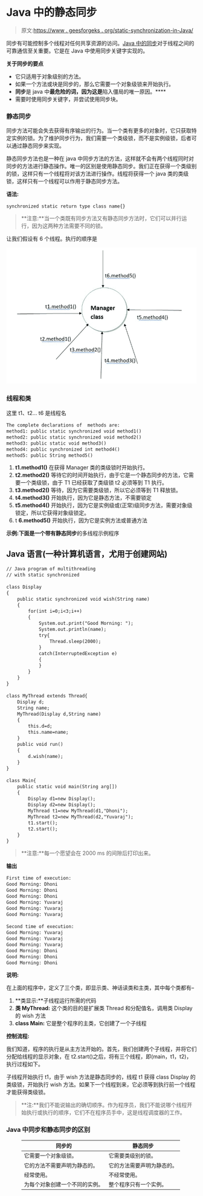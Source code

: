 # Java 中的静态同步

> 原文:[https://www . geesforgeks . org/static-synchronization-in-Java/](https://www.geeksforgeeks.org/static-synchronization-in-java/)

同步有可能控制多个线程对任何共享资源的访问。[Java 中的同步](https://www.geeksforgeeks.org/synchronized-in-java/)对于线程之间的可靠通信至关重要。它是在 Java 中使用同步关键字实现的。

**关于同步的要点**

*   它只适用于对象级别的方法。
*   如果一个方法或块是同步的，那么它需要一个对象级锁来开始执行。
*   **同步**是 java 中**最危险的词，因为这是**陷入僵局的唯一原因。****
*   需要时使用同步关键字，并尝试使用同步块。

### **静态同步**

同步方法可能会失去获得有序输出的行为。当一个类有更多的对象时，它只获取特定实例的锁。为了维护同步行为，我们需要一个类级锁，而不是实例级锁，后者可以通过静态同步来实现。

静态同步方法也是一种在 java 中同步方法的方法，这样就不会有两个线程同时对同步的方法进行静态操作。唯一的区别是使用静态同步。我们正在获得一个类级别的锁，这样只有一个线程将对该方法进行操作。线程将获得一个 java 类的类级锁，这样只有一个线程可以作用于静态同步方法。

**语法:**

```
synchronized static return type class name{}
```

> **注意:**当一个类既有同步方法又有静态同步方法时，它们可以并行运行，因为这两种方法需要不同的锁。

让我们假设有 6 个线程。执行的顺序是

![Example - 6 Threads in Java ](img/43a7e125e968d5c8265ba7ac6303237b.png)

### 线程和类

这里 t1、t2… t6 是线程名

```
The complete declarations of  methods are:
method1: public static synchronized void method1()
method2: public static synchronized void method2()
method3: public static void method3()
method4: public synchronized int method4()
method5: public String method5()
```

1.  **t1.method1()** 在获得 Manager 类的类级锁时开始执行。
2.  **t2.method2()** 等待它的时间开始执行，由于它是一个静态同步的方法，它需要一个类级锁，由于 T1 已经获取了类级锁 t2 必须等到 T1 执行。
3.  **t3.method2()** 等待，因为它需要类级锁，所以它必须等到 T1 释放锁。
4.  **t4.method3()** 开始执行，因为它是静态方法，不需要锁定
5.  **t5.method4()** 开始执行，因为它是实例级或(正常)级同步方法，需要对象级锁定，所以它获得对象级锁定。
6.  t **6.method5()** 开始执行，因为它是实例方法或普通方法

**示例:**下面是一个带有**静态同步**的多线程示例程序

## Java 语言(一种计算机语言，尤用于创建网站)

```
// Java program of multithreading 
// with static synchronized

class Display
{
    public static synchronized void wish(String name)
    {
        for(int i=0;i<3;i++)
        {
            System.out.print("Good Morning: ");
            System.out.println(name);
            try{
                Thread.sleep(2000);
            }
            catch(InterruptedException e)
            {
            }
        }
    }
}

class MyThread extends Thread{
    Display d;
    String name;
    MyThread(Display d,String name)
    {
        this.d=d;
        this.name=name;
    }
    public void run()
    {
        d.wish(name);
    }
}

class Main{
    public static void main(String arg[])
    {
        Display d1=new Display();
        Display d2=new Display();
        MyThread t1=new MyThread(d1,"Dhoni");
        MyThread t2=new MyThread(d2,"Yuvaraj");
        t1.start();
        t2.start();
    }
}
```

> **注意:**每一个愿望会在 2000 ms 的间隙后打印出来。

**输出**

```
First time of execution:
Good Morning: Dhoni
Good Morning: Dhoni
Good Morning: Dhoni
Good Morning: Yuvaraj
Good Morning: Yuvaraj
Good Morning: Yuvaraj

Second time of execution:
Good Morning: Yuvaraj
Good Morning: Yuvaraj
Good Morning: Yuvaraj
Good Morning: Dhoni
Good Morning: Dhoni
Good Morning: Dhoni
```

**说明:**

在上面的程序中，定义了三个类，即显示类、神话读类和主类，其中每个类都有–

1.  **类显示:**子线程运行所需的代码
2.  **类 MyThread:** 这个类的目的是扩展类 Thread 和分配值名，调用类 Display 的 wish 方法
3.  **class Main:** 它是整个程序的主类，它创建了一个子线程

**控制流程:**

我们知道，程序的执行是从主方法开始的。首先，我们创建两个子线程，并将它们分配给线程的显示对象，在 t2.start()之后，将有三个线程，即(main，t1，t2)，执行过程如下。

子线程开始执行 t1，由于 wish 方法是静态同步的，线程 t1 获得 class Display 的类级锁，开始执行 wish 方法。如果下一个线程到来，它必须等到执行前一个线程才能获得类级锁。

> **注:**我们不能说输出的确切顺序。作为程序员，我们不能说哪个线程开始执行或执行的顺序，它们不在程序员手中，这是线程调度器的工作。

### Java 中同步和静态同步的区别

<figure class="table">

| 同步的 | 静态同步 |
| --- | --- |
| 它需要一个对象级锁。 | 它需要类级别的锁。 |
| 它的方法不需要声明为静态的。 | 它的方法需要声明为静态的。 |
| 经常使用。 | 不经常使用。 |
| 为每个对象创建一个不同的实例。 | 整个程序只有一个实例。 |

</figure>